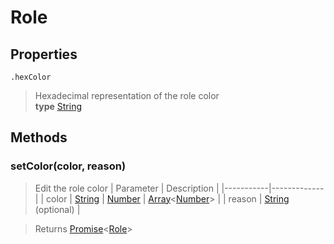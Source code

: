 # Role

## Properties

`.hexColor`

> Hexadecimal representation of the role color<br> **type** [String](https://developer.mozilla.org/en-US/docs/Web/JavaScript/Reference/Global_Objects/String)

## Methods

### setColor(color, reason)

> Edit the role color
> | Parameter | Description |
> |-----------|-------------|
> | color | [String](https://developer.mozilla.org/en-US/docs/Web/JavaScript/Reference/Global_Objects/String) \| [Number](https://developer.mozilla.org/en-US/docs/Web/JavaScript/Reference/Global_Objects/Number) \| [Array](https://developer.mozilla.org/en-US/docs/Web/JavaScript/Reference/Global_Objects/Array)<[Number](https://developer.mozilla.org/en-US/docs/Web/JavaScript/Reference/Global_Objects/Number)> |
> | reason | [String](https://developer.mozilla.org/en-US/docs/Web/JavaScript/Reference/Global_Objects/String) (optional) |

> Returns [Promise](https://developer.mozilla.org/en-US/docs/Web/JavaScript/Reference/Global_Objects/Promise)<[Role](https://abal.moe/Eris/docs/Role)>
